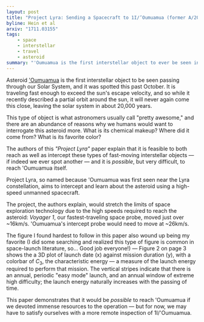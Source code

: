 ```yaml
---
layout: post
title: "Project Lyra: Sending a Spacecraft to 1I/’Oumuamua (former A/2017 U1), the Interstellar Asteroid"
byline: Hein et al
arxiv: "1711.03155"
tags:
    - space
    - interstellar
    - travel
    - asteroid
summary: "'Oumuamua is the first interstellar object to ever be seen in the Solar System. Reaching it with a space probe for further study would stretch the limits of what current technology could achieve."
---
```


Asteroid ['Oumuamua](https://en.wikipedia.org/wiki/%CA%BBOumuamua) is the first interstellar object to be seen passing through our Solar System, and it was spotted this past October. It is traveling fast enough to exceed the sun's escape velocity, and so while it recently described a partial orbit around the sun, it will never again come this close, leaving the solar system in about 20,000 years.

This type of object is what astronomers usually call "pretty awesome," and there are an abundance of reasons why we humans would want to interrogate this asteroid more. What is its chemical makeup? Where did it come from? What is its favorite color?

The authors of this _"Project Lyra"_ paper explain that it is feasible to both reach as well as intercept these types of fast-moving interstellar objects — if indeed we ever spot another — and it is _possible_, but very difficult, to reach 'Oumuamua itself.

Project Lyra, so named because 'Oumuamua was first seen near the Lyra constellation, aims to intercept and learn about the asteroid using a high-speed unmanned spacecraft.

The project, the authors explain, would stretch the limits of space exploration technology due to the high speeds required to reach the asteroid: _Voyager 1_, our fastest-traveling space probe, moved just over ~16km/s. 'Oumuamua's intercept probe would need to move at ~26km/s.

The figure I found hardest to follow in this paper also wound up being my favorite (I did some searching and realized this type of figure is common in space-launch literature, so... Good job everyone!) — Figure 2 on page 3 shows the a 3D plot of launch date (x) against mission duration (y), with a colorbar of $C_3$, the characteristic energy — a measure of the launch energy required to perform that mission. The vertical stripes indicate that there is an annual, periodic "easy mode" launch, and an annual window of extreme high difficulty; the launch energy naturally increases with the passing of time.

This paper demonstrates that it would be _possible_ to reach 'Oumuamua if we devoted immense resources to the operation — but for now, we may have to satisfy ourselves with a more remote inspection of 1I/'Oumuamua.
